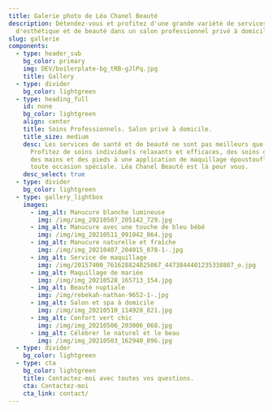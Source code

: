 ```yaml
---
title: Galerie photo de Léa Chanel Beauté
description: Détendez-vous et profitez d'une grande variété de services
  d'esthétique et de beauté dans un salon professionnel privé à domicile.
slug: gallerie
components:
  - type: header_sub
    bg_color: primary
    img: DEV/boilerplate-bg_tRB-gJlPq.jpg
    title: Gallery
  - type: divider
    bg_color: lightgreen
  - type: heading_full
    id: none
    bg_color: lightgreen
    align: center
    title: Soins Professionnels. Salon privé à domicile.
    title_size: medium
    desc: Les services de santé et de beauté ne sont pas meilleurs que cela.
      Profitez de soins individuels relaxants et efficaces, des soins du visage,
      des mains et des pieds à une application de maquillage époustouflante pour
      toute occasion spéciale. Léa Chanel Beauté est là pour vous.
    desc_select: true
  - type: divider
    bg_color: lightgreen
  - type: gallery_lightbox
    images:
      - img_alt: Manucure blanche lumineuse
        img: /img/img_20210507_205142_729.jpg
      - img_alt: Manucure avec une touche de bleu bébé
        img: /img/img_20210511_091042_864.jpg
      - img_alt: Manucure naturelle et fraîche
        img: /img/img_20210407_204015_078-1-.jpg
      - img_alt: Service de maquillage
        img: /img/20157400_761628824025067_4473844401235338807_o.jpg
      - img_alt: Maquillage de mariée
        img: /img/img_20210528_165713_154.jpg
      - img_alt: Beauté nuptiale
        img: /img/rebekah-nathan-9652-1-.jpg
      - img_alt: Salon et spa à domicile
        img: /img/img_20210510_114928_821.jpg
      - img_alt: Confort vert chic
        img: /img/img_20210506_203006_068.jpg
      - img_alt: Célébrer le naturel et le beau
        img: /img/img_20210503_162940_896.jpg
  - type: divider
    bg_color: lightgreen
  - type: cta
    bg_color: lightgreen
    title: Contactez-moi avec toutes vos questions.
    cta: Contactez-moi
    cta_link: contact/
---
```

